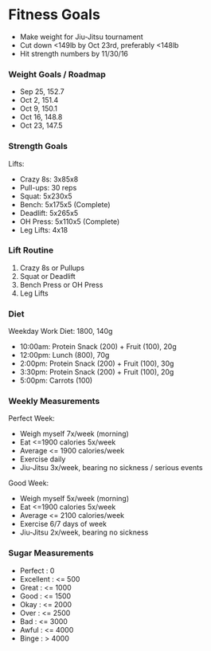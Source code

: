 # Fitness Goals
* Make weight for Jiu-Jitsu tournament
* Cut down <149lb by Oct 23rd, preferably <148lb
* Hit strength numbers by 11/30/16

### Weight Goals / Roadmap
* Sep 25, 152.7
* Oct 2,  151.4
* Oct 9,  150.1
* Oct 16, 148.8
* Oct 23, 147.5

### Strength Goals
Lifts:
* Crazy 8s: 3x85x8
* Pull-ups: 30 reps
* Squat: 5x230x5
* Bench: 5x175x5 (Complete)
* Deadlift: 5x265x5
* OH Press: 5x110x5 (Complete)
* Leg Lifts: 4x18

### Lift Routine
1. Crazy 8s or Pullups
2. Squat or Deadlift
3. Bench Press or OH Press
4. Leg Lifts

### Diet
Weekday Work Diet: 1800, 140g
* 10:00am: Protein Snack (200) + Fruit (100), 20g
* 12:00pm: Lunch (800), 70g
* 2:00pm: Protein Snack (200) + Fruit (100), 30g
* 3:30pm: Protein Snack (200) + Fruit (100), 20g
* 5:00pm: Carrots (100)

### Weekly Measurements
Perfect Week:
* Weigh myself 7x/week (morning)
* Eat <=1900 calories 5x/week
* Average <= 1900 calories/week
* Exercise daily
* Jiu-Jitsu 3x/week, bearing no sickness / serious events

Good Week:
* Weigh myself 5x/week (morning)
* Eat <=1900 calories 5x/week
* Average <= 2100 calories/week
* Exercise 6/7 days of week
* Jiu-Jitsu 2x/week, bearing no sickness

### Sugar Measurements
* Perfect   : 0
* Excellent : <= 500
* Great     : <= 1000
* Good      : <= 1500
* Okay      : <= 2000
* Over      : <= 2500
* Bad       : <= 3000
* Awful     : <= 4000
* Binge     : > 4000
